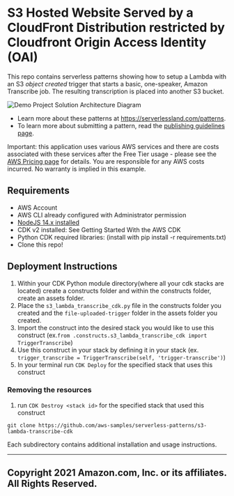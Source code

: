 # S3 Hosted Website Served by a CloudFront Distribution restricted by Cloudfront Origin Access Identity (OAI)

This repo contains serverless patterns showing how to setup a Lambda with an S3 *object created* trigger that starts a basic, one-speaker, Amazon Transcribe job. The resulting transcription is placed into another S3 bucket.

![Demo Project Solution Architecture Diagram](architecture.png.PNG)

- Learn more about these patterns at https://serverlessland.com/patterns.
- To learn more about submitting a pattern, read the [publishing guidelines page](https://github.com/aws-samples/serverless-patterns/blob/main/PUBLISHING.md).

Important: this application uses various AWS services and there are costs associated with these services after the Free Tier usage - please see the [AWS Pricing page](https://aws.amazon.com/pricing/) for details. You are responsible for any AWS costs incurred. No warranty is implied in this example.

## Requirements

* AWS Account
* AWS CLI already configured with Administrator permission
* [NodeJS 14.x installed](https://nodejs.org/en/download/)
* CDK v2 installed: See Getting Started With the AWS CDK
* Python CDK required libraries: (install with pip install -r requirements.txt)
* Clone this repo!

## Deployment Instructions

1. Within your CDK Python module directory(where all your cdk stacks are located) create a constructs folder and within the constructs folder, create an assets folder.
2. Place the `s3_lambda_transcribe_cdk.py` file in the constructs folder you created and the `file-uploaded-trigger` folder in the assets folder you created.
3. Import the construct into the desired stack you would like to use this construct (ex.`from .constructs.s3_lambda_transcribe_cdk import TriggerTranscribe`)
4. Use this construct in your stack by defining it in your stack (ex. `trigger_transcribe = TriggerTranscribe(self, 'trigger-transcribe')`)
5. In your terminal run `CDK Deploy` for the specified stack that uses this construct

### Removing the resources

1. run `CDK Destroy <stack id>` for the specified stack that used this construct

```
git clone https://github.com/aws-samples/serverless-patterns/s3-lambda-transcribe-cdk
```

Each subdirectory contains additional installation and usage instructions. 

----
Copyright 2021 Amazon.com, Inc. or its affiliates. All Rights Reserved.
----

